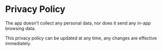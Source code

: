 # Privacy Policy

The app doesn't collect any personal data, nor does it send any in-app browsing data.

This privacy policy can be updated at any time, any changes are effective immediately.
